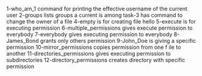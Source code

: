 1-who_am_1 command for printing the effective username of the current user
2-groups lists groups a current is among
task-3 has command to change the owner of a file
4-empty is for creating file hello
5-execute is for executing permission
6-multiple_permissions gives execute permission to everybody
7-everybody gives executing permission to everybody
8-James_Bond grants only others permission
9-John_Doe is giving a specific permission
10-mirror_permissions copies permission from one f
ile to another
11-directories_permissions gives executing permission to subdirectories
12-directory_permissions creates directory with specific permission
